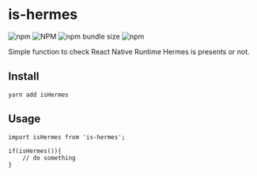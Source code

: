 # is-hermes

![npm](https://img.shields.io/npm/dm/is-hermes?style=flat-square)
![NPM](https://img.shields.io/npm/l/is-hermes?style=flat-square)
![npm bundle size](https://img.shields.io/bundlephobia/min/is-hermes?style=flat-square)
![npm](https://img.shields.io/npm/v/is-hermes?style=flat-square)

Simple function to check React Native Runtime Hermes is presents or not.

## Install

```
yarn add isHermes

```

## Usage

```
import isHermes from 'is-hermes';

if(isHermes()){
    // do something
}
```
